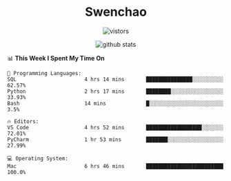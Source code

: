<h1 align="center">Swenchao</h3>

<p align="center">
  <img src="https://visitor-badge.glitch.me/badge?page_id=Swenchao" alt="vistors" />
</p>

<p align="center">
  <img src="https://github-readme-stats.vercel.app/api?username=Swenchao&count_private=true&show_icons=true&theme=vue-dark&hide_title=true" alt="github stats" />
</p>

<!--START_SECTION:waka-->
📊 **This Week I Spent My Time On** 

```text
💬 Programming Languages: 
SQL                      4 hrs 14 mins       ███████████████░░░░░░░░░░   62.57% 
Python                   2 hrs 17 mins       ████████░░░░░░░░░░░░░░░░░   33.93% 
Bash                     14 mins             █░░░░░░░░░░░░░░░░░░░░░░░░   3.5%

🔥 Editors: 
VS Code                  4 hrs 52 mins       ██████████████████░░░░░░░   72.01% 
PyCharm                  1 hr 53 mins        ███████░░░░░░░░░░░░░░░░░░   27.99%

💻 Operating System: 
Mac                      6 hrs 46 mins       █████████████████████████   100.0%

```


<!--END_SECTION:waka-->
